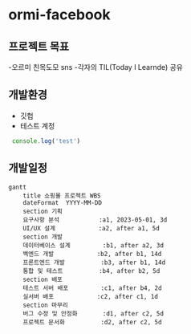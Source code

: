 # ormi-facebook

## 프로젝트 목표
 -오르미 친목도모 sns
 -각자의 TIL(Today I Learnde) 공유

 ## 개발환경
  - 깃헙
 - 테스트 계정
 ```js
  console.log('test')
```

## 개발일정 
```mermaid
gantt
    title 쇼핑몰 프로젝트 WBS
    dateFormat  YYYY-MM-DD
    section 기획
    요구사항 분석           :a1, 2023-05-01, 3d
    UI/UX 설계            :a2, after a1, 5d
    section 개발
    데이터베이스 설계         :b1, after a2, 3d
    백엔드 개발            :b2, after b1, 14d
    프론트엔드 개발          :b3, after b1, 14d
    통합 및 테스트          :b4, after b2, 5d
    section 배포
    테스트 서버 배포         :c1, after b4, 2d
    실서버 배포            :c2, after c1, 1d
    section 마무리
    버그 수정 및 안정화       :d1, after c2, 5d
    프로젝트 문서화          :d2, after c2, 5d